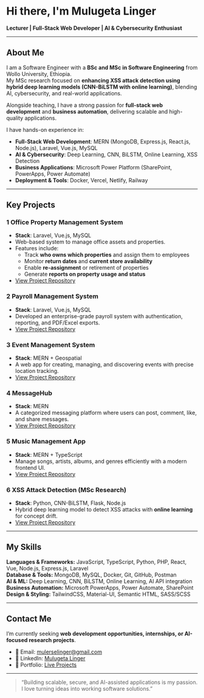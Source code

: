 # Hi there, I'm Mulugeta Linger 

**Lecturer | Full-Stack Web Developer | AI & Cybersecurity Enthusiast**

---

## About Me

I am a Software Engineer with a **BSc and MSc in Software Engineering** from Wollo University, Ethiopia.  
My MSc research focused on **enhancing XSS attack detection using hybrid deep learning models (CNN-BiLSTM with online learning)**, blending AI, cybersecurity, and real-world applications.  

Alongside teaching, I have a strong passion for **full-stack web development** and **business automation**, delivering scalable and high-quality applications.  

I have hands-on experience in:  
- **Full-Stack Web Development**: MERN (MongoDB, Express.js, React.js, Node.js), Laravel, Vue.js, MySQL  
- **AI & Cybersecurity**: Deep Learning, CNN, BiLSTM, Online Learning, XSS Detection  
- **Business Applications**: Microsoft Power Platform (SharePoint, PowerApps, Power Automate)  
- **Deployment & Tools**: Docker, Vercel, Netlify, Railway  

---

## Key Projects

### 1 Office Property Management System
- **Stack**: Laravel, Vue.js, MySQL  
- Web-based system to manage office assets and properties.  
- Features include:  
  - Track **who owns which properties** and assign them to employees  
  - Monitor **return dates** and **current store availability**  
  - Enable **re-assignment** or retirement of properties  
  - Generate **reports on property usage and status**  
- [View Project Repository](https://github.com/mullersoft/property-controller)

### 2 Payroll Management System
- **Stack**: Laravel, Vue.js, MySQL  
- Developed an enterprise-grade payroll system with authentication, reporting, and PDF/Excel exports.  
- [View Project Repository](https://github.com/mullersoft/smart-payroll)

### 3 Event Management System
- **Stack**: MERN + Geospatial  
- A web app for creating, managing, and discovering events with precise location tracking.  
- [View Project Repository](https://github.com/mullersoft/Event-Managment-System)

### 4 MessageHub
- **Stack**: MERN  
- A categorized messaging platform where users can post, comment, like, and share messages.  
- [View Project Repository](https://github.com/mullersoft/MessageHub)

### 5 Music Management App
- **Stack**: MERN + TypeScript  
- Manage songs, artists, albums, and genres efficiently with a modern frontend UI.  
- [View Project Repository](https://github.com/mullersoft/Muzic-Management-App)

### 6 XSS Attack Detection (MSc Research)
- **Stack**: Python, CNN-BiLSTM, Flask, Node.js  
- Hybrid deep learning model to detect XSS attacks with **online learning** for concept drift.  
- [View Project Repository](https://github.com/mullersoft/XSS-Attack-detection-using-CNN-BiLSTM-Model-and-Online-Learning-Approach)

---

## My Skills

**Languages & Frameworks:** JavaScript, TypeScript, Python, PHP, React, Vue, Node.js, Express.js, Laravel  
**Database & Tools:** MongoDB, MySQL, Docker, Git, GitHub, Postman  
**AI & ML:** Deep Learning, CNN, BiLSTM, Online Learning, AI API integration  
**Business Automation:** Microsoft PowerApps, Power Automate, SharePoint  
**Design & Styling:** TailwindCSS, Material-UI, Semantic HTML, SASS/SCSS  

---

## Contact Me

I’m currently seeking **web development opportunities, internships, or AI-focused research projects**.  
- 📧 Email: mulerselinger@gmail.com  
- 🔗 LinkedIn: [Mulugeta Linger](https://www.linkedin.com/in/mulugeta-linger-0890bb19a/)  
- 🔗 Portfolio: [Live Projects](https://aesthetic-stroopwafel-42b2f3.netlify.app/)  

---

> “Building scalable, secure, and AI-assisted applications is my passion. I love turning ideas into working software solutions.”
